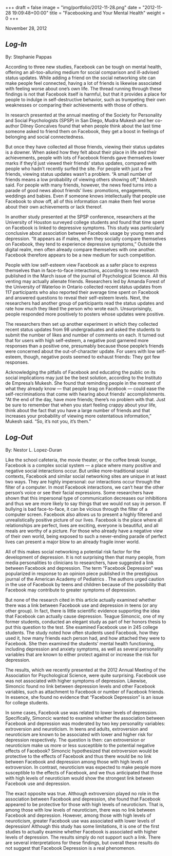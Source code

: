 +++
draft = false
image = "img/portfolio/2012-11-28.png"
date = "2012-11-28 19:09:48+00:00"
title = "Facebooking and Your Mental Health"
weight = 0
+++

November 28, 2012
<!--more-->







##  _Log-In_


By: Stephanie Pappas

According to three new studies, Facebook can be tough on mental health, offering an all-too-alluring medium for social comparison and ill-advised status updates. While adding a friend on the social networking site can make people feel connected, having a lot of friends is likewise associated with feeling worse about one’s own life. The thread running through these findings is not that Facebook itself is harmful, but that it provides a place for people to indulge in self-destructive behavior, such as trumpeting their own weaknesses or comparing their achievements with those of others.

In research presented at the annual meeting of the Society for Personality and Social Psychologists (SPSP) in San Diego, Mudra Mukesh and her co-author Dilney Goncalves found that when people think about the last time someone asked to friend them on Facebook, they get a boost in feelings of belonging and social connectedness.

But once they have collected all those friends, viewing their status updates is a downer. When asked how they felt about their place in life and their achievements, people with lots of Facebook friends gave themselves lower marks if they’d just viewed their friends’ status updates, compared with people who hadn’t recently surfed the site. For people with just a few friends, viewing status updates wasn’t a problem. “A small number of friends means a low probability of viewing others showing off,” Mukesh said. For people with many friends, however, the news feed turns into a parade of good news about friends’ lives: promotions, engagements, weddings and babies. Even if someone knows intellectually that people use Facebook to show off, all of this information can make them feel worse about their own achievements or lack thereof.

In another study presented at the SPSP conference, researchers at the University of Houston surveyed college students and found that time spent on Facebook is linked to depressive symptoms. This study was particularly conclusive about association between Facebook usage by young men and depression. “It appears as if males, when they socially compare themselves on Facebook, they tend to experience depressive symptoms,” Outside the digital realm, men often already compare themselves with one another. Facebook therefore appears to be a new medium for such competition.

People with low self-esteem view Facebook as a safer place to express themselves than in face-to-face interactions, according to new research published in the March issue of the journal of Psychological Science. All this venting may actually alienate friends. Researchers led by Amanda Forest of the University of Waterloo in Ontario collected recent status updates from 117 participants who also reported their average time spent on Facebook and answered questions to reveal their self-esteem levels. Next, the researchers had another group of participants read the status updates and rate how much they liked the person who wrote each. Unsurprisingly, people responded more positively to posters whose updates were positive.

The researchers then set up another experiment in which they collected recent status updates from 98 undergraduates and asked the students to submit the number of likes and number of comments on each. It turned out that for users with high self-esteem, a negative post garnered more responses than a positive one, presumably because those people’s friends were concerned about the out-of-character update. For users with low self-esteem, though, negative posts seemed to exhaust friends: They got few responses.

Acknowledging the pitfalls of Facebook and educating the public on its social implications may just be the best solution, according to the Instituto de Empresa’s Mukesh. She found that reminding people in the moment of what they already know — that people brag on Facebook — could ease the self-recriminations that come with hearing about friends’ accomplishments. “At the end of the day, have more friends; there’s no problem with that. Just be sure to remember that when you start feeling crappy about your life, think about the fact that you have a large number of friends and that increases your probability of viewing more ostentatious information,” Mukesh said. “So, it’s not you, it’s them.”





##  _Log-Out_


By: Nestor L. Lopez-Duran

Like the school cafeteria, the movie theater, or the coffee break lounge, Facebook is a complex social system — a place where many positive and negative social interactions occur. But unlike more-traditional social contexts, Facebook and similar social networking sites are unique in at least two ways. They are highly impersonal: our interactions occur through the filter of a computer. In most Facebook interactions, we can’t hear the other person’s voice or see their facial expressions. Some researchers have shown that this impersonal type of communication decreases our inhibitions and thus we are more likely to say things that we would not say in person. If bullying is bad face-to-face, it can be vicious through the filter of a computer screen. Facebook also allows us to present a highly filtered and unrealistically positive picture of our lives. Facebook is the place where all relationships are perfect, lives are exciting, everyone is beautiful, and all meals are worthy of a picture. For those who already have a negative view of their own world, being exposed to such a never-ending parade of perfect lives can present a major blow to an already fragile inner world.

All of this makes social networking a potential risk factor for the development of depression. It is not surprising then that many people, from media personalities to clinicians to researchers, have suggested a link between Facebook and depression. The term “Facebook Depression” was popularized in response to an opinion piece published in the prestigious journal of the American Academy of Pediatrics . The authors urged caution in the use of Facebook by teens and children because of the possibility that Facebook may contribute to greater symptoms of depression.

But none of the research cited in this article actually examined whether there was a link between Facebook use and depression in teens (or any other group). In fact, there is little scientific evidence supporting the idea that Facebook can actually cause depression. Teague Simoncic, one of my former students, conducted an elegant study as part of her honors thesis to put this question to the test. She examined Facebook use in 245 college students. The study noted how often students used Facebook, how they used it, how many friends each person had, and how attached they were to Facebook. She then examined the students’ mental health functioning, including depression and anxiety symptoms, as well as several personality variables that are known to either protect against or increase the risk for depression.

The results, which we recently presented at the 2012 Annual Meeting of the Association for Psychological Science, were quite surprising. Facebook use was not associated with higher symptoms of depression. Likewise, Simoncic found no link between depression levels and other Facebook variables, such as attachment to Facebook or number of Facebook friends. In essence, she found no evidence that “Facebook Depression” is an issue for college students.

In some cases, Facebook use was related to lower levels of depression. Specifically, Simoncic wanted to examine whether the association between Facebook and depression was moderated by two key personality variables: extroversion and neuroticism. In teens and adults, extroversion and neuroticism are known to be associated with lower and higher risk for depression respectively. The question is then: can extroversion or neuroticism make us more or less susceptible to the potential negative effects of Facebook? Simoncic hypothesized that extroversion would be protective to the effects of Facebook and thus there would be no link between Facebook and depression among those with high levels of extroversion. In contrast, neuroticism was expected to make people more susceptible to the effects of Facebook, and we thus anticipated that those with high levels of neuroticism would show the strongest link between Facebook use and depression.

The exact opposite was true. Although extroversion played no role in the association between Facebook and depression, she found that Facebook appeared to be protective for those with high levels of neuroticism. That is, among those with low levels of neuroticism, there was no link between Facebook and depression. However, among those with high levels of neuroticism, greater Facebook use was associated with lower levels of depression! Although this study has some limitations, it is one of the first studies to actually examine whether Facebook is associated with higher levels of depression. The results simply do not support such a link. There are several interpretations for these findings, but overall these results do not suggest that Facebook Depression is a real phenomenon.


